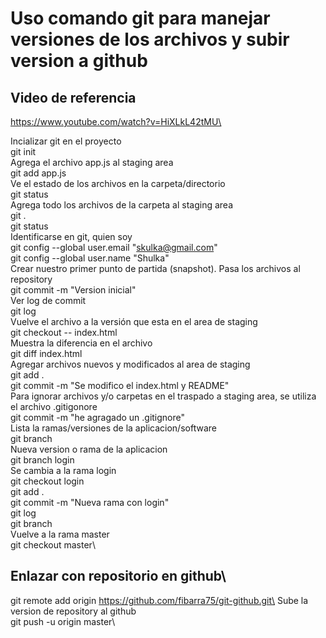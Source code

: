# Uso comando git para manejar versiones de los archivos y subir version a github
## Video de referencia
https://www.youtube.com/watch?v=HiXLkL42tMU\

Incializar git en el proyecto\
git init\
Agrega el archivo app.js al staging area\
git add app.js\
Ve el estado de los archivos en la carpeta/directorio\
git status\
Agrega todo los archivos de la carpeta al staging area\
git .\
git status\
Identificarse en git, quien soy\
git config --global user.email "skulka@gmail.com"\
git config --global user.name "Shulka"\
Crear nuestro primer punto de partida (snapshot). Pasa los archivos al repository\
git commit -m "Version inicial"\
Ver log de commit\
git log\
Vuelve el archivo a la versión que esta en el area de staging\
git checkout -- index.html\
Muestra la diferencia en el archivo\
git diff index.html\
Agregar archivos nuevos y modificados al area de staging\
git add .\
git commit -m "Se modifico el index.html y README"\
Para ignorar archivos y/o carpetas en el traspado a staging area, se utiliza el archivo .gitigonore\
git commit -m "he agragado un .gitignore"\
Lista la ramas/versiones de la aplicacion/software\
git branch\
Nueva version o rama de la aplicacion\
git branch login\
Se cambia a la rama login\
git checkout login\
git add .\
git commit -m "Nueva rama con login"\
git log\
git branch\
Vuelve a la rama master\
git checkout master\
## Enlazar con repositorio en github\
git remote add origin https://github.com/fibarra75/git-github.git\
Sube la version de repository al github\
git push -u origin master\